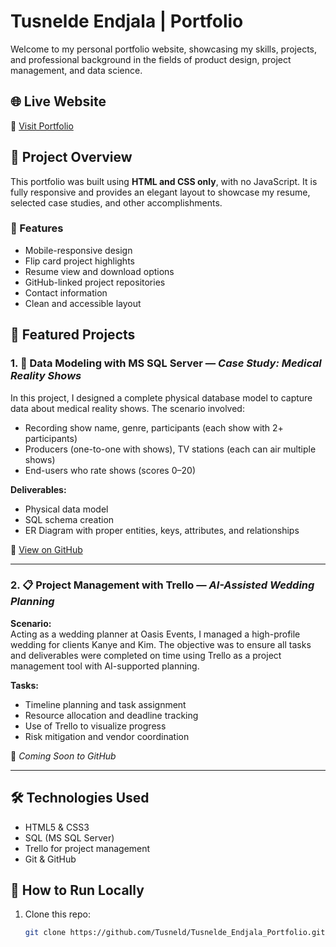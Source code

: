 # Tusnelde Endjala | Portfolio

Welcome to my personal portfolio website, showcasing my skills, projects, and professional background in the fields of product design, project management, and data science.

## 🌐 Live Website

🔗 [Visit Portfolio](https://tusneld.github.io/Tusnelde_Endjala_Portfolio/)

## 📁 Project Overview

This portfolio was built using **HTML and CSS only**, with no JavaScript. It is fully responsive and provides an elegant layout to showcase my resume, selected case studies, and other accomplishments.

### 🎯 Features

- Mobile-responsive design
- Flip card project highlights
- Resume view and download options
- GitHub-linked project repositories
- Contact information
- Clean and accessible layout

## 💼 Featured Projects

### 1. 🧠 Data Modeling with MS SQL Server — *Case Study: Medical Reality Shows*

In this project, I designed a complete physical database model to capture data about medical reality shows. The scenario involved:

- Recording show name, genre, participants (each show with 2+ participants)
- Producers (one-to-one with shows), TV stations (each can air multiple shows)
- End-users who rate shows (scores 0–20)
  
**Deliverables:**
- Physical data model
- SQL schema creation
- ER Diagram with proper entities, keys, attributes, and relationships

🔗 [View on GitHub](https://github.com/Tusneld/medical-reality-show-database-design )

---

### 2. 📋 Project Management with Trello — *AI-Assisted Wedding Planning*

**Scenario:**  
Acting as a wedding planner at Oasis Events, I managed a high-profile wedding for clients Kanye and Kim. The objective was to ensure all tasks and deliverables were completed on time using Trello as a project management tool with AI-supported planning.

**Tasks:**
- Timeline planning and task assignment
- Resource allocation and deadline tracking
- Use of Trello to visualize progress
- Risk mitigation and vendor coordination

🔗 *Coming Soon to GitHub*

---

## 🛠️ Technologies Used

- HTML5 & CSS3
- SQL (MS SQL Server)
- Trello for project management
- Git & GitHub

## 🧭 How to Run Locally

1. Clone this repo:
   ```bash
   git clone https://github.com/Tusneld/Tusnelde_Endjala_Portfolio.git
